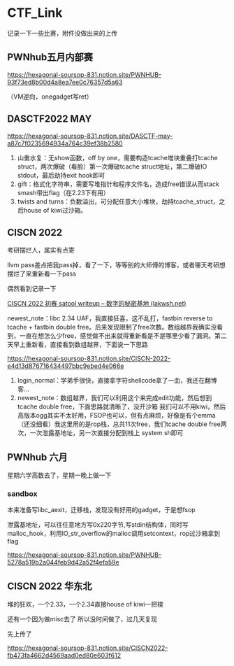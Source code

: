 # CTF_Link

记录一下一些比赛，附件没做出来的上传



## PWNhub五月内部赛

https://hexagonal-soursop-831.notion.site/PWNHUB-93f73ed8b00d4a8ea7ee0c76357d5a63

（VM逆向，onegadget写ret）

## DASCTF2022 MAY

https://hexagonal-soursop-831.notion.site/DASCTF-may-a87c7f0235694934a764c39ef38b2580

1. 山重水复：无show函数，off by one，需要构造tcache堆块重叠打tcache struct，两次爆破（看脸）第一次爆破tcache struct地址，第二爆破IO stdout，最后劫持exit hook即可
2. gift：格式化字符串，需要写堆指针和程序文件名，造成free错误从而stack smash带出flag（在2.23下有用）
3. twists and turns：负数溢出，可分配任意大小堆块，劫持tcache_struct，之后house of  kiwi过沙箱。

## CISCN 2022

考研摆烂人，属实有点寄

llvm pass差点把我pass掉，看了一下，等等别的大师傅的博客，或者哪天考研想摆烂了来重新看一下pass

偶然看到记录一下

[CISCN 2022 初赛 satool writeup – 数字的秘密基地 (lakwsh.net)](https://lakwsh.net/?p=457)

newest_note：libc 2.34 UAF，我直接狂喜，这不乱打，fastbin reverse to tcache + fastbin double free。后来发现限制了free次数。数组越界我确实没看到，一直在想怎么少free，感觉做不出来就得重新看是不是哪里少看了漏洞。第二天早上重新看，直接看到数组越界，下面说一下思路

https://hexagonal-soursop-831.notion.site/CISCN-2022-e4d13d876716434497bbc9ebed4e066e

1. login_normal：学弟手很快，直接拿字符shellcode拿了一血，我还在翻博客...
2. newest_note：数组越界，我们可以利用这个来完成edit功能，然后想到tcache double free，下面思路就清晰了，没开沙箱 我们可以不用kiwi，然后高版本ogg其实不太好用，FSOP也可以，但有点麻烦，好像是有个emma（还没细看）我这里用的是rop栈，总共11次free，我们tcache double free两次，一次泄露基地址，另一次直接分配到栈上 system sh即可

## PWNhub 六月

星期六学高数去了，星期一晚上做一下

### **sandbox**

本来准备写libc_aexit，迁移栈，发现没有好用的gadget，于是想fsop

泄露基地址，可以往任意地方写0x220字节,写stdin结构体，同时写malloc_hook，利用IO_str_overflow的malloc调用setcontext，rop过沙箱拿到flag

https://hexagonal-soursop-831.notion.site/PWNHUB-5278a519b2a044feb9d42a52f4efa59e

## CISCN 2022 华东北

堆的狂欢，一个2.33，一个2.34直接house of kiwi一把梭

还有一个因为做misc去了 所以没时间做了，过几天复现

先上传了

https://hexagonal-soursop-831.notion.site/CISCN2022-fb473fa4662d4569aad0ed80e603f612
